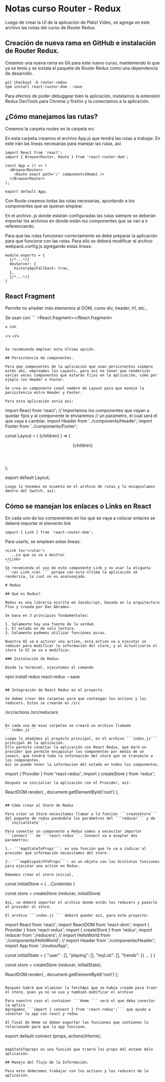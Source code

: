 # Notas curso Router - Redux

Luego de crear la UI de la aplicación de Platzi Video, se agrega en este archivo las notas del curso de Router Redux.

## Creación de nueva rama en GitHub e instalación de Router Redux.

Creamos una nueva rama en Git para este nuevo curso, manteniendo lo que ya se tenía y se instala el paquete de Router Redux como una dependencia de desarrollo.

```
git checkout -b router-redux  
npm install react-router-dom --save
```

Para efectos de poder debuggear bien la aplicación, instalamos la extensión Redux DevTools para Chrome y firefox y la conectamos a la aplicación.

## ¿Cómo manejamos las rutas?

Creamos la carpeta routes en la carpeta src

En esta carpeta creamos el archivo App.js que tendrá las rutas a trabajar. En este irán las líneas necesarias para manejar las rutas, así:
```
import React from 'react';
import { BrowserRouter, Route } from 'react-router-dom';

const App = () => (
  <BrowserRouter>
    <Route exact path='/' component={Home} />
  </BrowserRouter>
);

export default App;

```

Con Route creamos todas las rutas necesarias, apuntando a los componentes que se quieran emplear.

En el archivo .js donde estarán configuradas las rutas siempre se deberán importar los archivos en donde están los componentes que se van a ir referenciando.

Para que las rutas funcionen correctamente se debe preparar la aplicación para que funcione con las rutas.
Para ello se deberá modificar el archivo webpack.config.js agregando estas líneas:

```
module.exports = {
  {/*...*/}
  devServer: {  
    historyApiFallback: true,  
  },
  {/*...*/}
}
```

## React Fragment

Permite no añadier más elementos al DOM, como div, header, h1, etc., 

Se usan con 
´´´
<React.fragment></React.fragment>
```
o con
```
<>
</>
```

Se recomienda emplear esta última opción.

## Persistencia de componentes.

Para que componentes de la aplicación que sean persistentes siempre estén ahí, empleamos los Layauts, para así no tener que renderizar varias veces componentes que estarán fijos en la aplicación, como por ejeplo los Header o Footer.

Se crea un componente conel nombre de Layout para que maneje la persistencia entre Header y Footer.

Para esta aplicación sería así:

```
import React from 'react';
// Importamos los componentes que vayan a quedar fijos y al componente le enviaremos
// un parametro, el cual será el que vaya a cambiar.
import Header from '../components/Header';
import Footer from '../components/Footer';

const Layout = ( {children} ) => (
   <div className="App">
       <Header />
        {children}
       <Footer />
   </div>
);

export default Layout;
```
Luego lo tenemos en ecuenta en el archivo de rutas y lo encapsulamos dentro del Switch, así:

```

## Cómo se manejan los enlaces o Links en React

En cada uno de los componentes en los que se vaya a colocar enlaces se deberá importar el elemento link

```
import { Link } from 'react-router-dom';
```
Para usarlo, se emplean estas líneas:

```
<Link to='<ruta>'>
  ...Lo que se va a mostrar
</Link>
´´´ 
Se recomienda el uso de este componente Link y no usar la etiqueta ```<a> Link </a> ``` porque con esta última la aplicación se renderiza, lo cual no es aconseajado.

# Redux

## Qué es Redux?

Redux es una librería escrita en JavaScript, basada en la arquitectura Flux y creada por Dan Abramov.

Se basa en 3 principios fundamentales:

1. Solamente hay una fuente de la verdad.
2. El estado es de solo lectura.
3. Solamente podemos utilizar funciones puras.

Nuestra UI va a activar una action, esta action va a ejecutar un reducer para modificar la información del store, y al actualizarse el store la UI se va a modificar.

### Instalación de Redux.

Desde la terminal, ejecutamos el comando
```
npm install redux react-redux --save
```

## Integración de React Redux en el proyecto.

Se deben crear dos carpetas para que contengan los actions y los reducers. Estas se crearán en /src

```
/src/actions
/src/reducers
```

En cada una de esas carpetas se creará un archivo llamado ```index.js```.

Luego lo añadimos al proyecto principal, en el archivo ```index.js``` principal de la aplicación.
Ello permite conectar la aplicación con React Redux, que dará un provider que permite encapsular los componentes por medio de un conect, que tendrá toda la información del store que se transmite a los componentes.
Así se puede tener la informacion del estado en todos los componentes.

```
import { Provider } from 'react-redux';
import { createStore } from 'redux';

```
Después se inicialiar la aplicación con el Provider, así:

```
ReactDOM.render(
    <Provider>
        <App />
    </Provider>,
    document.getElementById('root')
);
```

## Cómo crear el Store de Redux

Para crear un Store necesitamos llamar a la función ```createStore``` del paquete de redux pasándole los parámetros del ```reducer``` y de ```initialState```.

Para conectar un componente a Redux vamos a necesitar importar ```connect``` de ```react-redux```. Connect va a aceptar dos parámetros:

1.- ```mapStateToProps```: es una función que le va a indicar al provider qué información necesitamos del store.

2.- ```mapDispatchToProps```: es un objeto con las distintas funciones para ejecutar una action en Redux.

Debemos crear el store inicial, 

```
const initialStore = {
  ...Contenido
}

const store = createStore (reducer, initialStore)
```
Así, se deberá importar el archivo donde están los reducers y pasarle al provider el store.

El archivo ```index.js ``` deberá quedar así, para este proyecto:

```
import React from 'react';
import ReactDOM from 'react-dom';
import { Provider } from 'react-redux';
import { createStore } from 'redux';
import reducer from './reducers';
// import HelloWorld from './components/HelloWorld';
// import Header from './components/Header';
import App from './routes/App';

const initialState = {
    "user" : [],
    "playing": [],
    "myList": [],
    "trends": [{
    ...
    }
}

const store = createStore (reducer, initialState);

ReactDOM.render(
    <Provider store={store}>
        <App />
    </Provider>,
    document.getElementById('root')
);
```

Después habrá que eliminar la fetchApi que se había creado para traer el store, pues ya no se usa y también modificar el archivo 

Para nuestro caso el container ```Home ``` será el que deba conectar la aplica
Agregamos ```import { connect } from 'react-redux';``` que ayuda a conectar la app con react y redux

Al final de Home se deben exportar las funciones que contienen lo relacionado para que la app funcione.

```
export default connect (props, actions)(Home);
```

mapStateToprops es una función que traerá los props del estado dela aplicación.

## Manejo del flujo de la Información.

Para esto deberemos trabajar con los actions y los reducers de la aplicación.



















